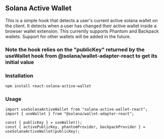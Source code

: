 ## Solana Active Wallet

This is a simple hook that detects a user's current active solana wallet on the client. It detects when a user has changed their active wallet inside a browser wallet extension.
This currently supports Phantom and Backpack wallets. Support for other wallets will be added in the future.

### Note the hook relies on the "publicKey" returned by the useWallet hook from @solana/wallet-adapter-react to get its initial value

### Installation

```bash
npm install react-solana-active-wallet
```

### Usage

```tsx
import useSolanaActiveWallet from "solana-active-wallet-react";
import { useWallet } from "@solana/wallet-adapter-react";

const { publicKey } = useWallet();
const { activePublicKey, phantomProvider, backpackProvider } = useSolanaActiveWallet(publicKey);
```